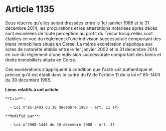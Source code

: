 # Article 1135

Sous réserve qu'elles soient dressées entre le 1er janvier 1986 et le 31 décembre 2014, les procurations et les attestations
notariées après décès sont exonérées de toute perception au profit du Trésor lorsqu'elles sont établies en vue du règlement
d'une indivision successorale comportant des biens immobiliers situés en Corse. La même exonération s'applique aux actes de
notoriété établis entre le 1er janvier 2002 et le 31 décembre 2014 en vue du règlement d'une indivision successorale
comportant des biens et droits immobiliers situés en Corse. 

Ces exonérations s'appliquent à condition que l'acte soit authentique et précise qu'il est établi dans le cadre du IV de
l'article 11 de la loi n° 85-1403 du 30 décembre 1985.

**Liens relatifs à cet article**

	**Cite**:

	  - Loi n°85-1403 du 30 décembre 1985 - art. 11 (P)

	**Modifié par**:

	  - Loi n°2008-1443 du 30 décembre 2008 - art. 33
